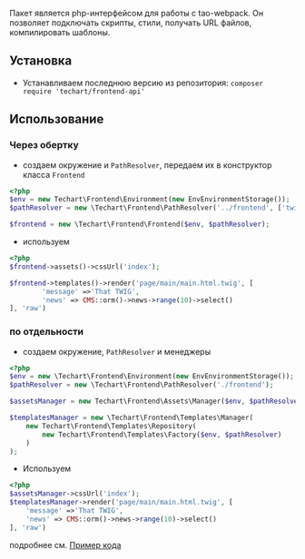 Пакет является php-интерфейсом для работы с tao-webpack. Он позволяет подключать скрипты, стили, получать URL файлов, компилировать
шаблоны.


## Установка

- Устанавливаем последнюю версию из репозитория: `composer require 'techart/frontend-api'`


## Использование

### Через обертку

* создаем окружение и `PathResolver`, передаем их в конструктор класса `Frontend`

```php
<?php
$env = new Techart\Frontend\Environment(new EnvEnvironmentStorage());
$pathResolver = new \Techart\Frontend\PathResolver('../frontend', ['twigCachePath' => '../twig']);

$frontend = new \Techart\Frontend\Frontend($env, $pathResolver);
```
* используем

```php
<?php
$frontend->assets()->cssUrl('index');

$frontend->templates()->render('page/main/main.html.twig', [
		'message' =>'That TWIG',
		'news' => CMS::orm()->news->range(10)->select()
], 'raw')
```

### по отдельности

* создаем окружение, `PathResolver` и менеджеры

```php
<?php
$env = new \Techart\Frontend\Environment(new EnvEnvironmentStorage());
$pathResolver = new \Techart\Frontend\PathResolver('./frontend');

$assetsManager = new Techart\Frontend\Assets\Manager($env, $pathResolver);

$templatesManager = new \Techart\Frontend\Templates\Manager(
    new Techart\Frontend\Templates\Repository(
        new Techart\Frontend\Templates\Factory($env, $pathResolver)
    )
);
```
* Используем

```php
<?php
$assetsManager->cssUrl('index');
$templatesManager->render('page/main/main.html.twig', [
	'message' =>'That TWIG',
	'news' => CMS::orm()->news->range(10)->select()
], 'raw')

```


подробнее см. [Пример кода](examples/test.php)